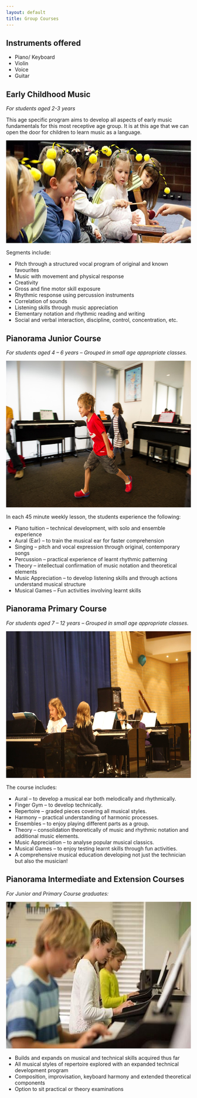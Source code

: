 ```yaml
---
layout: default
title: Group Courses
---
```


## Instruments offered
* Piano/ Keyboard
* Violin
* Voice
* Guitar

## Early Childhood Music

*For students aged 2-3 years*

This age specific program aims to develop all aspects of early music fundamentals for this most receptive age group. It is at this age that we can open the door for children to learn music as a language.

<img src="images/1092012 (1).jpg" alt="ismbondi" width="600" height="280">

Segments include:

* Pitch through a structured vocal program of original and known favourites
* Music with movement and physical response
* Creativity
* Gross and fine motor skill exposure
* Rhythmic response using percussion instruments
* Correlation of sounds
* Listening skills through music appreciation
* Elementary notation and rhythmic reading and writing
* Social and verbal interaction, discipline, control, concentration, etc.

## Pianorama Junior Course  

*For students  aged  4 – 6 years – Grouped in small age appropriate classes.*

<img src="images/18121242_1945394909069149_8174843808573398308_o.jpg" alt="ismbondi" width="600" height="400">

In each 45 minute weekly lesson, the students experience the following:
* Piano tuition – technical development, with solo and ensemble experience
* Aural (Ear) – to train the musical ear for faster comprehension
* Singing – pitch and vocal expression through original, contemporary songs
* Percussion – practical experience of learnt rhythmic patterning
* Theory – intellectual confirmation of music notation and theoretical elements
* Music Appreciation – to develop listening skills and through actions understand musical structure
* Musical Games – Fun activities involving learnt skills

## Pianorama Primary Course

*For students  aged  7 – 12 years – Grouped in small age appropriate classes.*

<img src="images/26961745_2075500332725272_1848297573837803827_o.jpg" alt="ismbondi" width="600" height="400">

The course includes:
* Aural – to develop a musical ear both melodically and rhythmically.
* Finger Gym  – to develop technically.
* Repertoire  – graded pieces covering all musical styles.
* Harmony – practical understanding of harmonic processes.
* Ensembles – to enjoy playing different parts as a group.
* Theory – consolidation theoretically of music and rhythmic notation and additional music elements.
* Music Appreciation – to analyse popular musical classics.
* Musical Games – to enjoy testing learnt skills through fun activities.
* A comprehensive musical education developing not just the technician but also the musician!

## Pianorama Intermediate and Extension Courses

*For Junior and Primary Course graduates:*

<img src="images/521283.jpg" alt="ismbondi" width="600" height="400">

* Builds and expands on musical and technical skills acquired thus far
* All musical styles of repertoire explored with an expanded technical development program
* Composition, improvisation, keyboard harmony and extended theoretical components
* Option to sit practical or theory examinations
